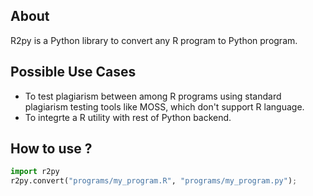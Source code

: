 ## About
R2py is a Python library to convert any R program to Python program.

## Possible Use Cases
- To test plagiarism between among R programs using standard plagiarism testing tools like MOSS, which don't support R language.
- To integrte a R utility with rest of Python backend.

## How to use ?
```python
import r2py
r2py.convert("programs/my_program.R", "programs/my_program.py");
```
